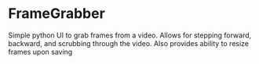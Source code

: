 # FrameGrabber
Simple python UI to grab frames from a video. Allows for stepping forward, backward, and scrubbing through the video. Also provides ability to resize frames upon saving
